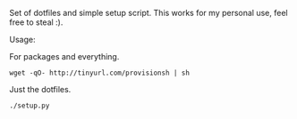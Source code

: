 Set of dotfiles and simple setup script. This works for my personal use,
feel free to steal :).

Usage:

For packages and everything.

    wget -qO- http://tinyurl.com/provisionsh | sh

Just the dotfiles.

    ./setup.py

